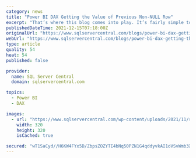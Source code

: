```yaml
---
category: news
title: "Power BI DAX Getting the Value of Previous Non-NULL Row"
excerpt: "That’s where this blog comes into play. It’s fairly simple to get the previous month value or previous date period value because Power BI can tell it exactly what the filter would be ..."
publishedDateTime: 2021-12-15T07:18:00Z
originalUrl: "https://www.sqlservercentral.com/blogs/power-bi-dax-getting-the-value-of-previous-non-null-row"
webUrl: "https://www.sqlservercentral.com/blogs/power-bi-dax-getting-the-value-of-previous-non-null-row"
type: article
quality: 54
heat: 54
published: false

provider:
  name: SQL Server Central
  domain: sqlservercentral.com

topics:
  - Power BI
  - DAX

images:
  - url: "https://www.sqlservercentral.com/wp-content/uploads/2021/11/sidebar-2021-monitoring-report.png"
    width: 320
    height: 320
    isCached: true

secured: "wT1SaCyd//H6KW4FYx5D/ZbpsZOZYTE4bNq50PZN1G4qddyvkAI1oVSvWmb3X/+9xK0Vs72m0Nma49ncRGSE1+kbOUCC611AMs9evT2K29BAWV9lQVR8PCW6KJehyjm+R0Ku5C/WxaphT+03vE9iUvEkBN91LuqsGFW0slYalgSs5oLsExMf5TGCqZXtyEYG1jyBvwhNHkEtodzPMGxkm+tPoD+OlNhz7iyItunVu+yCf2kzkg/ECEuSbi0lxY7yGytrNq30Lsf/pkvyqvZtDMdxMNz2nsbCFunVD0eCjM6PekbvQy6M2zg8m32yXcqusKJIn/thayxlGDHpk9OmMoD9Ftq9HFUG2JTTasVDIj8=;myFWJUVif59SHANIu5yCKQ=="
---
```


